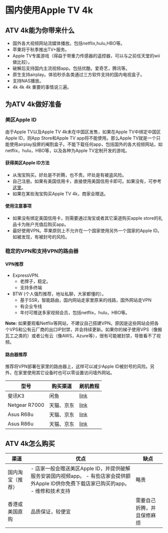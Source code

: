 # 国内使用Apple TV 4k

## ATV 4k能为你带来什么
- 国外各大视频网站流媒体播放。包括netflix,hulu,HBO等。
- 苹果将于秋季推出TV+服务。
- Apple TV专属游戏（得益于带重力传感器的遥控器，可以与之前任天堂的wii做比较）。
- 破解后支持国内主流视频app。包括优酷，爱奇艺，腾讯等。
- 原生支持airplay。体验秒杀各类通过三方软件支持的国内电视盒子。
- 支持NAS播放。
- 4k 4k 4k 重要的事情说三遍。

## 为ATV 4k做好准备
### 美区Apple ID
由于Apple TV以及Apple TV 4k未在中国区发售，如果在Apple TV中绑定中国区Apple ID，则App Store和Apple TV app将不能使用。那么Apple TV就是一个只能使用airplay投屏的阉割盒子。不能下载任何app，包括国外的各大视频网站，如netflix，hulu，HBO等，以及各种为Apple TV定制开发的游戏。

#### 获得美区Apple ID方法
- 从淘宝购买。好处是不折腾，也不贵。坏处是有被盗风险。
- 自己注册。如果有美国信用卡，直接使用美国信用卡即可。如果没有，可参考<a href="http://www.ifanr.com/app/1060491">这里</a>。
- 如果在某些淘宝购买Apple TV 4k，商家会赠送。

#### 使用注意事项
- 如果没有绑定美国信用卡，则需要通过淘宝或者其它渠道购买apple store的礼品卡为账户充值后购买app。
- 最好使用VPN。苹果原则上不允许在一个国家使用另外一个国家的Apple ID。如被发现，有被封号的风险。

### 稳定的VPN和支持VPN的路由器

#### VPN推荐
- ExpressVPN.
  - 老牌子，稳定。
  - 支持多终端
- BTW (个人强烈推荐，地址私聊，大家都懂的）。
  - 基于SSR，智能路由，国内网站走家里原来的线路，国外网站走VPN
  - 有企业专线
  - 年付可赠送多家视频会员，包括netflix，hulu，HBO等。

**Note:** 
如果要观看Netflix等网站，不建议自己搭建VPN。原因是这些网站会把各个VPS和公有云厂商的出口IP封禁，并会持续更新。如果你的梯子使用VPS（像搬瓦工之类的）或者公有云（像AWS，Azure等），很有可能被封禁，导致看不了视频。

#### 路由器推荐
推荐将VPN部署在家里的路由器上，这样可以减少Apple ID被封号的风险。另外，在家里使用其它设备时也可以零设置访问墙外网站。

|型号|购买渠道|刷机教程|
|----|------|-------|
|斐讯K3|闲鱼|<a href="https://www.right.com.cn/forum/thread-249844-1-1.html">link</a>|
|Netgear R7000|天猫、京东|<a href="http://koolshare.cn/thread-142179-1-1.html">link</a>|
|Asus R68u|天猫、京东|<a href="http://koolshare.cn/thread-48190-1-1.html">link</a>|
|Asus R86u|天猫、京东|<a href="http://koolshare.cn/forum.php?mod=viewthread&tid=145914&page=1">link</a>|

## ATV 4k怎么购买
|渠道|优点|缺点|
|---|----|----|
|国内淘宝（推荐）|- 店家一般会赠送美区Apple ID，并提供破解服务安装国内视频app。 - 有些店家会提供额外Apple ID供你免费下载店家已购买的app。 - 维修和技术支持|略贵|
|香港或美国直购|品质保证，较便宜|需要自己折腾，并且保修麻烦|



